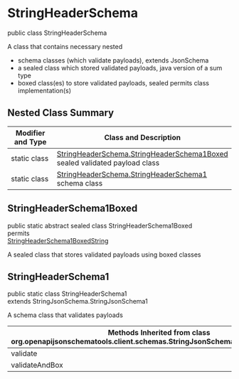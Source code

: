 # StringHeaderSchema
public class StringHeaderSchema

A class that contains necessary nested
- schema classes (which validate payloads), extends JsonSchema
- a sealed class which stored validated payloads, java version of a sum type
- boxed class(es) to store validated payloads, sealed permits class implementation(s)

## Nested Class Summary
| Modifier and Type | Class and Description |
| ----------------- | ---------------------- |
| static class | [StringHeaderSchema.StringHeaderSchema1Boxed](#stringheaderschema1boxed)<br> sealed validated payload class |
| static class | [StringHeaderSchema.StringHeaderSchema1](#stringheaderschema1)<br> schema class |

## StringHeaderSchema1Boxed
public static abstract sealed class StringHeaderSchema1Boxed<br>
permits<br>
[StringHeaderSchema1BoxedString](#stringheaderschema1boxedstring)

A sealed class that stores validated payloads using boxed classes

## StringHeaderSchema1
public static class StringHeaderSchema1<br>
extends StringJsonSchema.StringJsonSchema1

A schema class that validates payloads

| Methods Inherited from class org.openapijsonschematools.client.schemas.StringJsonSchema.StringJsonSchema1 |
| ------------------------------------------------------------------ |
| validate                                                           |
| validateAndBox                                                     |

